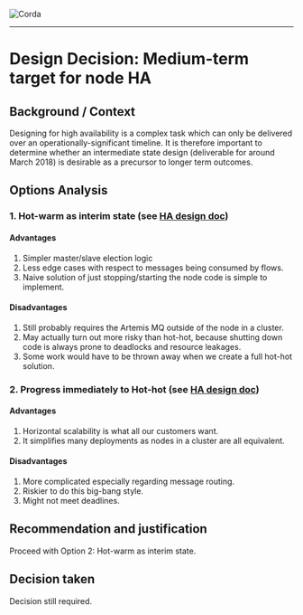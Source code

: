 ![Corda](https://www.corda.net/wp-content/uploads/2016/11/fg005_corda_b.png)

------

# Design Decision: Medium-term target for node HA

## Background / Context

Designing for high availability is a complex task which can only be delivered over an operationally-significant timeline. It is therefore important to determine whether an intermediate state design (deliverable for around March 2018) is desirable as a precursor to longer term outcomes.



## Options Analysis

### 1. Hot-warm as interim state (see [HA design doc](../design.md))

#### Advantages

1. Simpler master/slave election logic
2. Less edge cases with respect to messages being consumed by flows.
3. Naive solution of just stopping/starting the node code is simple to implement.

#### Disadvantages

1. Still probably requires the Artemis MQ outside of the node in a cluster.
2. May actually turn out more risky than hot-hot, because shutting down code is always prone to deadlocks and resource leakages.
3. Some work would have to be thrown away when we create a full hot-hot solution.

### 2. Progress immediately to Hot-hot (see [HA design doc](../design.md))

#### Advantages

1. Horizontal scalability is what all our customers want.
2. It simplifies many deployments as nodes in a cluster are all equivalent.

#### Disadvantages

1. More complicated especially regarding message routing.
2. Riskier to do this big-bang style.
3. Might not meet deadlines.

## Recommendation and justification

Proceed with Option 2: Hot-warm as interim state.

## Decision taken

Decision still required.